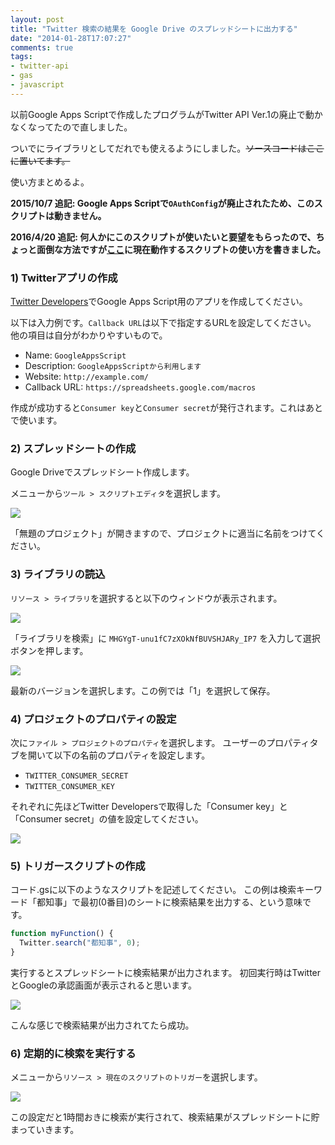 ```yaml
---
layout: post
title: "Twitter 検索の結果を Google Drive のスプレッドシートに出力する"
date: "2014-01-28T17:07:27"
comments: true
tags: 
- twitter-api
- gas
- javascript
---
```


以前Google Apps Scriptで作成したプログラムがTwitter API Ver.1の廃止で動かなくなってたので直しました。

<!--more-->

ついでにライブラリとしてだれでも使えるようにしました。~~ソースコードはここに置いてます。~~

使い方まとめるよ。

**2015/10/7 追記: Google Apps Scriptで`OAuthConfig`が廃止されたため、このスクリプトは動きません。**

**2016/4/20 追記: 何人かにこのスクリプトが使いたいと要望をもらったので、ちょっと面倒な方法ですが[ここ](/blog/2016/04/20/google-apps-script-v2/)に現在動作するスクリプトの使い方を書きました。**

### 1) Twitterアプリの作成

[Twitter Developers](https://dev.twitter.com/)でGoogle Apps Script用のアプリを作成してください。

以下は入力例です。`Callback URL`は以下で指定するURLを設定してください。
他の項目は自分がわかりやすいもので。

- Name: `GoogleAppsScript`
- Description: `GoogleAppsScriptから利用します`
- Website: `http://example.com/`
- Callback URL: `https://spreadsheets.google.com/macros`

作成が成功すると`Consumer key`と`Consumer secret`が発行されます。これはあとで使います。

### 2) スプレッドシートの作成

Google Driveでスプレッドシート作成します。

メニューから`ツール > スクリプトエディタ`を選択します。

![](https://dl.dropboxusercontent.com/u/459142/img/blog/google-apps-script-01.png)

「無題のプロジェクト」が開きますので、プロジェクトに適当に名前をつけてください。

### 3) ライブラリの読込

`リソース > ライブラリ`を選択すると以下のウィンドウが表示されます。

![](https://dl.dropboxusercontent.com/u/459142/img/blog/google-apps-script-02.png)

「ライブラリを検索」に `MHGYgT-unu1fC7zXOkNfBUVSHJARy_IP7` を入力して選択ボタンを押します。

![](https://dl.dropboxusercontent.com/u/459142/img/blog/google-apps-script-03.png)

最新のバージョンを選択します。この例では「1」を選択して保存。

### 4) プロジェクトのプロパティの設定

次に`ファイル > プロジェクトのプロパティ`を選択します。
ユーザーのプロパティタブを開いて以下の名前のプロパティを設定します。

- `TWITTER_CONSUMER_SECRET`
- `TWITTER_CONSUMER_KEY`

それぞれに先ほどTwitter Developersで取得した「Consumer key」と「Consumer secret」の値を設定してください。

![](https://dl.dropboxusercontent.com/u/459142/img/blog/google-apps-script-04.png)

### 5) トリガースクリプトの作成

コード.gsに以下のようなスクリプトを記述してください。
この例は検索キーワード「都知事」で最初(0番目)のシートに検索結果を出力する、という意味です。

```js
function myFunction() {
  Twitter.search("都知事", 0);
}
```

実行するとスプレッドシートに検索結果が出力されます。
初回実行時はTwitterとGoogleの承認画面が表示されると思います。

![](https://dl.dropboxusercontent.com/u/459142/img/blog/google-apps-script-06.png)

こんな感じで検索結果が出力されてたら成功。

### 6) 定期的に検索を実行する

メニューから`リソース > 現在のスクリプトのトリガー`を選択します。

![](https://dl.dropboxusercontent.com/u/459142/img/blog/google-apps-script-05.png)

この設定だと1時間おきに検索が実行されて、検索結果がスプレッドシートに貯まっていきます。

